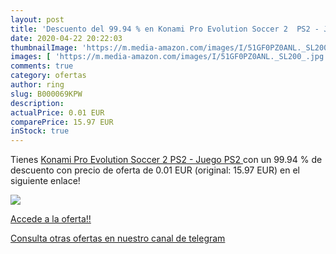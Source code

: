 ```yaml
---
layout: post
title: 'Descuento del 99.94 % en Konami Pro Evolution Soccer 2  PS2 - Jue'
date: 2020-04-22 20:22:03
thumbnailImage: 'https://m.media-amazon.com/images/I/51GF0PZ0ANL._SL200_.jpg'
images: [ 'https://m.media-amazon.com/images/I/51GF0PZ0ANL._SL200_.jpg' ]
comments: true
category: ofertas
author: ring
slug: B000069KPW
description:
actualPrice: 0.01 EUR
comparePrice: 15.97 EUR
inStock: true
---
```


Tienes [Konami Pro Evolution Soccer 2  PS2 - Juego  PS2 ](https://www.amazon.com/dp/B000069KPW/?tag=redken08-20) con un 99.94 % de descuento con precio de oferta de 0.01 EUR (original: 15.97 EUR) en el siguiente enlace!

[![](https://m.media-amazon.com/images/I/51GF0PZ0ANL._SL200_.jpg)](https://www.amazon.com/dp/B000069KPW/?tag=redken08-20)

[Accede a la oferta!!](https://www.amazon.com/dp/B000069KPW/?tag=redken08-20)

[Consulta otras ofertas en nuestro canal de telegram](https://t.me/s/ofertas25)
